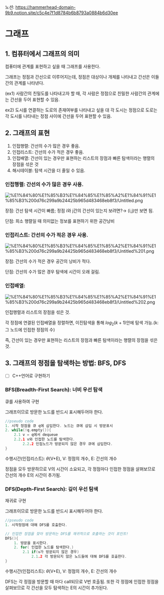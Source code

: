 노션: https://hammerhead-domain-9b9.notion.site/c5c4e7f1d8784b6b8793a0884b6d30ee

# 그래프

## 1. 컴퓨터에서 그래프의 의미

컴퓨터에 관계를 표현하고 싶을 때 그래프를 사용한다.

그래프는 정점과 간선으로 이루어지는데, 정점은 대상이나 개체를 나타내고 간선은 이들 간의 관계를 나타낸다.

(ex1) 사람간의 친밀도를 나타내고자 할 때, 각 사람은 정점으로 친밀한 사람간의 관계에는 간선을 두어 표현할 수 있음.

ex2) 도시를 연결하는 도로의 존재여부를 나타내고 싶을 대 각 도시는 정점으로 도로는 각 도시를 나타내는 정점 사이에 간선을 두어 표현할 수 있음.

## 2. 그래프의 표현

1. 인접행렬: 간선의 수가 많은 경우 좋음.
2. 인접리스트: 간선의 수가 적은 경우 좋음. 
3. 인접배열: 간선이 있는 경우만 표현하는 리스트의 장점과 빠른 탐색이라는 행렬의 장점을 섞은 것
4. 해시테이블: 탐색 시간을 더 줄일 수 있음.

### 인접행렬: 간선의 수가 많은 경우 사용.

![%E1%84%80%E1%85%B3%E1%84%85%E1%85%A2%E1%84%91%E1%85%B3%200d76c299a9b24425b965d483468eb8f3/Untitled.png](%E1%84%80%E1%85%B3%E1%84%85%E1%85%A2%E1%84%91%E1%85%B3%200d76c299a9b24425b965d483468eb8f3/Untitled.png)

장점: 간선 탐색 시간이 빠름; 정점 i와 j간의 간선이 있는지 보려면?→ (i,j)만 보면 됨.

단점: 희소 행렬일 때 의미없는 정보를 표현하기 위한 공간낭비

### 인접리스트: 간선의 수가 적은 경우 사용.

![%E1%84%80%E1%85%B3%E1%84%85%E1%85%A2%E1%84%91%E1%85%B3%200d76c299a9b24425b965d483468eb8f3/Untitled%201.png](%E1%84%80%E1%85%B3%E1%84%85%E1%85%A2%E1%84%91%E1%85%B3%200d76c299a9b24425b965d483468eb8f3/Untitled%201.png)

장점: 간선의 수가 적은 경우 공간의 낭비가 적다.

단점: 간선의 수가 많은 경우 탐색에 시간이 오래 걸림.

### 인접배열:

![%E1%84%80%E1%85%B3%E1%84%85%E1%85%A2%E1%84%91%E1%85%B3%200d76c299a9b24425b965d483468eb8f3/Untitled%202.png](%E1%84%80%E1%85%B3%E1%84%85%E1%85%A2%E1%84%91%E1%85%B3%200d76c299a9b24425b965d483468eb8f3/Untitled%202.png)

인접행렬과 리스트의 장점을 섞은 것.

각 정점에 연결된 인접배열을 정렬하면, 이진탐색을 통해 $log_2(k+1)$안에 탐색 가능.(k: 그 노드에 인접한 정점의 수)

즉, 간선이 있는 경우만 표현하는 리스트의 장점과 빠른 탐색이라는 행렬의 장점을 섞은 것.

## 3. 그래프의 정점을 탐색하는 방법: BFS, DFS

- [ ]  C++언어로 구현하기

### BFS(Breadth-First Search): 너비 우선 탐색

큐를 사용하여 구현

그래프이므로 방문한 노드를 반드시 표시해두어야 한다.

```cpp
//pseudo code
1. 시작 정점을 큐 q에 삽입한다. 노드는 큐에 삽입 시 방문표시
2. while(!q.empty()){
	2.1 v = q에서 dequeue
	2.2.1 v와 인접한 노드를 탐색한다.
		2.2.2 인접노드가 방문되지 않은 경우 큐에 삽입한다. 
}
```

수행시간(인접리스트): $\theta$(V+E), V: 정점의 개수, E: 간선의 개수

정점을 모두 방문하므로 V의 시간이 소요되고, 각 정점마다 인접한 정점을 살펴보므로 간선의 개수 E의 시간이 추가됨.

### DFS(Depth-First Search): 깊이 우선 탐색

재귀로 구현

그래프이므로 방문한 노드를 반드시 표시해두어야 한다.

```cpp
//pseudo code
1. 시작정점에 대해 DFS를 호출한다.

// 인접한 정점을 찾아 방문하는 DFS를 재귀적으로 호출하는 것이 포인트!
DFS(){
	1. 방문을 표시한다.
	2. for( 인접한 노드를 탐색한다.)
		2.1 if(v가 방문되지 않은 경우)
			2.1.2 각 방문되지 않은 노드들에 대해 DFS를 호출한다.
}
```

수행시간(인접리스트): $\theta$(V+E), V: 정점의 개수, E: 간선의 개수

DFS는 각 정점을 방문할 때 마다 call되므로 V번 호출됨. 또한 각 정점에 인접한 정점을 살펴보므로 각 간선을 모두 탐색하는 E의 시간이 추가된다.
